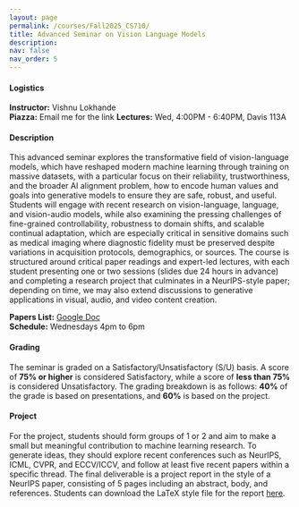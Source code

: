 ```yaml
---
layout: page
permalink: /courses/Fall2025_CS710/
title: Advanced Seminar on Vision Language Models
description: 
nav: false
nav_order: 5
---
```


#### Logistics
**Instructor:** Vishnu Lokhande<br>
**Piazza:** Email me for the link
**Lectures:** Wed, 4:00PM - 6:40PM, Davis 113A

#### Description 
This advanced seminar explores the transformative field of vision-language models, which have reshaped modern machine learning through training on massive datasets, with a particular focus on their reliability, trustworthiness, and the broader AI alignment problem, how to encode human values and goals into generative models to ensure they are safe, robust, and useful. Students will engage with recent research on vision-language, language, and vision-audio models, while also examining the pressing challenges of fine-grained controllability, robustness to domain shifts, and scalable continual adaptation, which are especially critical in sensitive domains such as medical imaging where diagnostic fidelity must be preserved despite variations in acquisition protocols, demographics, or sources. The course is structured around critical paper readings and expert-led lectures, with each student presenting one or two sessions (slides due 24 hours in advance) and completing a research project that culminates in a NeurIPS-style paper; depending on time, we may also extend discussions to generative applications in visual, audio, and video content creation.

**Papers List:** [Google Doc](https://docs.google.com/document/d/e/2PACX-1vSiZNSjQr-54cRzcQUGm1haSrdszErHYXMVOTgDQaVzM20A8nQAwatevSAkGebAtaMLN1c0Vxm3I1tf/pub)  
**Schedule:** Wednesdays 4pm to 6pm

#### Grading
The seminar is graded on a Satisfactory/Unsatisfactory (S/U) basis. A score of **75% or higher** is considered Satisfactory, while a score of **less than 75%** is considered Unsatisfactory. The grading breakdown is as follows: **40%** of the grade is based on presentations, and **60%** is based on the project.

#### Project
For the project, students should form groups of 1 or 2 and aim to make a small but meaningful contribution to machine learning research. To generate ideas, they should explore recent conferences such as NeurIPS, ICML, CVPR, and ECCV/ICCV, and follow at least five recent papers within a specific thread. The final deliverable is a project report in the style of a NeurIPS paper, consisting of 5 pages including an abstract, body, and references. Students can download the LaTeX style file for the report [here](https://nips.cc/Conferences/2025/CallForPapers).